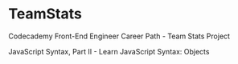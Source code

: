 # TeamStats
 Codecademy Front-End Engineer Career Path - Team Stats Project
 
 JavaScript Syntax, Part II - Learn JavaScript Syntax: Objects
